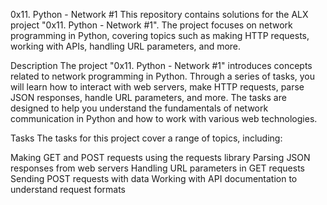 0x11. Python - Network #1
This repository contains solutions for the ALX project "0x11. Python - Network #1". The project focuses on network programming in Python, covering topics such as making HTTP requests, working with APIs, handling URL parameters, and more.


Description
The project "0x11. Python - Network #1" introduces concepts related to network programming in Python. Through a series of tasks, you will learn how to interact with web servers, make HTTP requests, parse JSON responses, handle URL parameters, and more. The tasks are designed to help you understand the fundamentals of network communication in Python and how to work with various web technologies.

Tasks
The tasks for this project cover a range of topics, including:

Making GET and POST requests using the requests library
Parsing JSON responses from web servers
Handling URL parameters in GET requests
Sending POST requests with data
Working with API documentation to understand request formats

